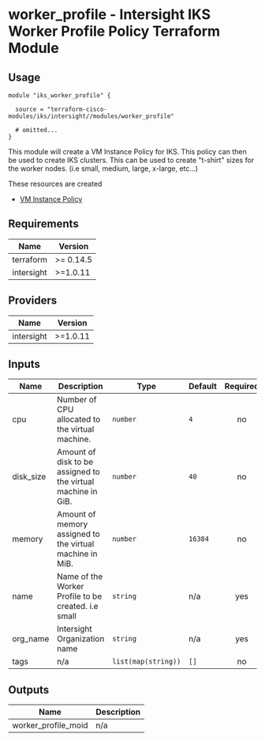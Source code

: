 # worker_profile - Intersight IKS Worker Profile Policy Terraform Module

## Usage

```hcl
module "iks_worker_profile" {

  source = "terraform-cisco-modules/iks/intersight//modules/worker_profile"

  # omitted...
}
```

This module will create a VM Instance Policy for IKS.  This policy can then be used to create IKS clusters.  This can be used to create "t-shirt" sizes for the worker nodes.  (i.e small, medium, large, x-large, etc...)


These resources are created
* [VM Instance Policy](https://registry.terraform.io/providers/CiscoDevNet/intersight/latest/docs/resources/kubernetes_virtual_machine_instance_type)



<!-- BEGINNING OF PRE-COMMIT-TERRAFORM DOCS HOOK -->
## Requirements

| Name | Version |
|------|---------|
| terraform | >= 0.14.5 |
| intersight | >=1.0.11 |

## Providers

| Name | Version |
|------|---------|
| intersight | >=1.0.11 |

## Inputs

| Name | Description | Type | Default | Required |
|------|-------------|------|---------|:--------:|
| cpu | Number of CPU allocated to the virtual machine. | `number` | `4` | no |
| disk\_size | Amount of disk to be assigned to the virtual machine in GiB. | `number` | `40` | no |
| memory | Amount of memory assigned to the virtual machine in MiB. | `number` | `16384` | no |
| name | Name of the Worker Profile to be created.  i.e small | `string` | n/a | yes |
| org\_name | Intersight Organization name | `string` | n/a | yes |
| tags | n/a | `list(map(string))` | `[]` | no |

## Outputs

| Name | Description |
|------|-------------|
| worker\_profile\_moid | n/a |

<!-- END OF PRE-COMMIT-TERRAFORM DOCS HOOK -->